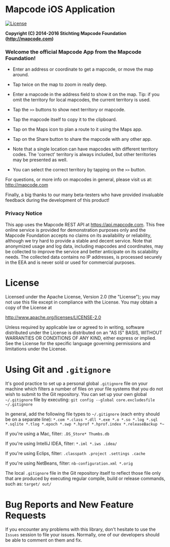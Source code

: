 # Mapcode iOS Application

[![License](http://img.shields.io/badge/license-APACHE2-blue.svg)]()

**Copyright (C) 2014-2016 Stichting Mapcode Foundation (http://mapcode.com)**


### Welcome the official Mapcode App from the Mapcode Foundation!

* Enter an address or coordinate to get a mapcode, or move the map around.

* Tap twice on the map to zoom in really deep.

* Enter a mapcode in the address field to show it on the map. Tip: if you omit
the territory for local mapcodes, the current territory is used.

* Tap the `>>` buttons to show next territory or mapcode.

* Tap the mapcode itself to copy it to the clipboard.

* Tap on the Maps icon to plan a route to it using the Maps app.

* Tap on the Share button to share the mapcode with any other app.

* Note that a single location can have mapcodes with different territory codes.
  The 'correct' territory is always included, but other territories may be presented as well.

* You can select the correct territory by tapping on the `>>` button.

For questions, or more info on mapcodes in general, please visit us at:
http://mapcode.com

Finally, a big thanks to our many beta-testers who have provided invaluable
feedback during the development of this product!

### Privacy Notice

This app uses the Mapcode REST API at https://api.mapcode.com.
This free online service is provided for demonstration purposes
only and the Mapcode Foundation accepts no claims
on its availability or reliability, although we try hard to
provide a stable and decent service. Note that anonymized
usage and log data, including mapcodes and coordinates, may
be collected to improve the service and better anticipate
on its scalability needs. The collected data contains no IP
addresses, is processed securely in the EEA and is never
sold or used for commercial purposes.

# License

Licensed under the Apache License, Version 2.0 (the "License");
you may not use this file except in compliance with the License.
You may obtain a copy of the License at

   http://www.apache.org/licenses/LICENSE-2.0

Unless required by applicable law or agreed to in writing, software
distributed under the License is distributed on an "AS IS" BASIS,
WITHOUT WARRANTIES OR CONDITIONS OF ANY KIND, either express or implied.
See the License for the specific language governing permissions and
limitations under the License.

# Using Git and `.gitignore`

It's good practice to set up a personal global `.gitignore` file on your machine which filters a number of files
on your file systems that you do not wish to submit to the Git repository. You can set up your own global
`~/.gitignore` file by executing:
`git config --global core.excludesfile ~/.gitignore`

In general, add the following file types to `~/.gitignore` (each entry should be on a separate line):
`*.com *.class *.dll *.exe *.o *.so *.log *.sql *.sqlite *.tlog *.epoch *.swp *.hprof *.hprof.index *.releaseBackup *~`

If you're using a Mac, filter:
`.DS_Store* Thumbs.db`

If you're using IntelliJ IDEA, filter:
`*.iml *.iws .idea/`

If you're using Eclips, filter:
`.classpath .project .settings .cache`

If you're using NetBeans, filter:
`nb-configuration.xml *.orig`

The local `.gitignore` file in the Git repository itself to reflect those file only that are produced by executing
regular compile, build or release commands, such as:
`target/ out/`

# Bug Reports and New Feature Requests

If you encounter any problems with this library, don't hesitate to use the `Issues` session to file your issues.
Normally, one of our developers should be able to comment on them and fix.
